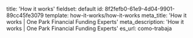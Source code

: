title: 'How it works'
fieldset: default
id: 8f2fefb0-61e9-4d04-9901-89cc45fe3079
template: how-it-works/how-it-works
meta_title: 'How it works | One Park Financial Funding Experts'
meta_description: 'How it works | One Park Financial Funding Experts'
es_url: como-trabaja
